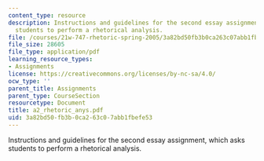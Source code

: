 ```yaml
---
content_type: resource
description: Instructions and guidelines for the second essay assignment, which asks
  students to perform a rhetorical analysis.
file: /courses/21w-747-rhetoric-spring-2005/3a82bd50fb3b0ca263c07abb1fbefe53_a2_rhetoric_anys.pdf
file_size: 28605
file_type: application/pdf
learning_resource_types:
- Assignments
license: https://creativecommons.org/licenses/by-nc-sa/4.0/
ocw_type: ''
parent_title: Assignments
parent_type: CourseSection
resourcetype: Document
title: a2_rhetoric_anys.pdf
uid: 3a82bd50-fb3b-0ca2-63c0-7abb1fbefe53
---
```

Instructions and guidelines for the second essay assignment, which asks students to perform a rhetorical analysis.